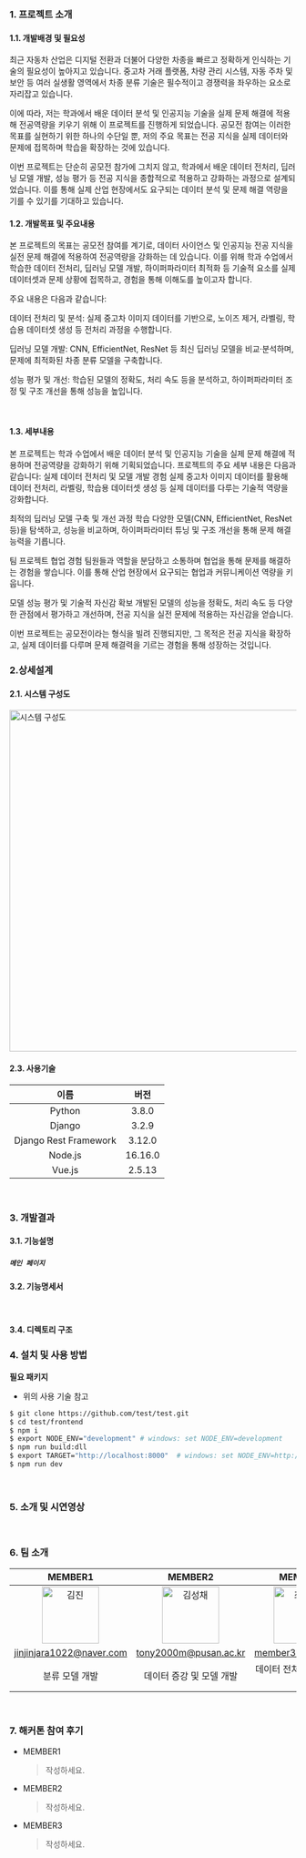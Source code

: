 ### 1. 프로젝트 소개
#### 1.1. 개발배경 및 필요성
최근 자동차 산업은 디지털 전환과 더불어 다양한 차종을 빠르고 정확하게 인식하는 기술의 필요성이 높아지고 있습니다. 중고차 거래 플랫폼, 차량 관리 시스템, 자동 주차 및 보안 등 여러 실생활 영역에서 차종 분류 기술은 필수적이고 경쟁력을 좌우하는 요소로 자리잡고 있습니다.

이에 따라, 저는 학과에서 배운 데이터 분석 및 인공지능 기술을 실제 문제 해결에 적용해 전공역량을 키우기 위해 이 프로젝트를 진행하게 되었습니다. 공모전 참여는 이러한 목표를 실현하기 위한 하나의 수단일 뿐, 저의 주요 목표는 전공 지식을 실제 데이터와 문제에 접목하며 학습을 확장하는 것에 있습니다.

이번 프로젝트는 단순히 공모전 참가에 그치지 않고, 학과에서 배운 데이터 전처리, 딥러닝 모델 개발, 성능 평가 등 전공 지식을 종합적으로 적용하고 강화하는 과정으로 설계되었습니다. 이를 통해 실제 산업 현장에서도 요구되는 데이터 분석 및 문제 해결 역량을 기를 수 있기를 기대하고 있습니다.
<br/>

#### 1.2. 개발목표 및 주요내용
본 프로젝트의 목표는 공모전 참여를 계기로, 데이터 사이언스 및 인공지능 전공 지식을 실전 문제 해결에 적용하여 전공역량을 강화하는 데 있습니다. 이를 위해 학과 수업에서 학습한 데이터 전처리, 딥러닝 모델 개발, 하이퍼파라미터 최적화 등 기술적 요소를 실제 데이터셋과 문제 상황에 접목하고, 경험을 통해 이해도를 높이고자 합니다.

주요 내용은 다음과 같습니다:

데이터 전처리 및 분석: 실제 중고차 이미지 데이터를 기반으로, 노이즈 제거, 라벨링, 학습용 데이터셋 생성 등 전처리 과정을 수행합니다.

딥러닝 모델 개발: CNN, EfficientNet, ResNet 등 최신 딥러닝 모델을 비교·분석하며, 문제에 최적화된 차종 분류 모델을 구축합니다.

성능 평가 및 개선: 학습된 모델의 정확도, 처리 속도 등을 분석하고, 하이퍼파라미터 조정 및 구조 개선을 통해 성능을 높입니다.

<br/>

#### 1.3. 세부내용
본 프로젝트는 학과 수업에서 배운 데이터 분석 및 인공지능 기술을 실제 문제 해결에 적용하며 전공역량을 강화하기 위해 기획되었습니다. 프로젝트의 주요 세부 내용은 다음과 같습니다:
실제 데이터 전처리 및 모델 개발 경험
실제 중고차 이미지 데이터를 활용해 데이터 전처리, 라벨링, 학습용 데이터셋 생성 등 실제 데이터를 다루는 기술적 역량을 강화합니다.

최적의 딥러닝 모델 구축 및 개선 과정 학습
다양한 모델(CNN, EfficientNet, ResNet 등)을 탐색하고, 성능을 비교하며, 하이퍼파라미터 튜닝 및 구조 개선을 통해 문제 해결 능력을 기릅니다.

팀 프로젝트 협업 경험
팀원들과 역할을 분담하고 소통하며 협업을 통해 문제를 해결하는 경험을 쌓습니다. 이를 통해 산업 현장에서 요구되는 협업과 커뮤니케이션 역량을 키웁니다.

모델 성능 평가 및 기술적 자신감 확보
개발된 모델의 성능을 정확도, 처리 속도 등 다양한 관점에서 평가하고 개선하며, 전공 지식을 실전 문제에 적용하는 자신감을 얻습니다.

이번 프로젝트는 공모전이라는 형식을 빌려 진행되지만, 그 목적은 전공 지식을 확장하고, 실제 데이터를 다루며 문제 해결력을 기르는 경험을 통해 성장하는 것입니다.
<br/>



### 2.상세설계
#### 2.1. 시스템 구성도
<img width="600px" alt="시스템 구성도" src="https://github.com/pnuswedu/SW-Hackathon-2024/assets/34933690/f0e7c7ed-deb1-47ee-8090-32f712fa2b23">
<br/>

#### 2.3. 사용기술
| 이름                  | 버전    |
|:---------------------:|:-------:|
| Python                | 3.8.0   |
| Django                | 3.2.9   |
| Django Rest Framework | 3.12.0  |
| Node.js               | 16.16.0 |
| Vue.js                | 2.5.13  |
<br/>


### 3. 개발결과

#### 3.1. 기능설명
##### ` 메인 페이지 `


#### 3.2. 기능명세서

<br/>

#### 3.4. 디렉토리 구조


### 4. 설치 및 사용 방법
**필요 패키지**
- 위의 사용 기술 참고

```bash
$ git clone https://github.com/test/test.git
$ cd test/frontend
$ npm i
$ export NODE_ENV="development" # windows: set NODE_ENV=development
$ npm run build:dll
$ export TARGET="http://localhost:8000"  # windows: set NODE_ENV=http://localhost:8000
$ npm run dev
```
<br/>


### 5. 소개 및 시연영상

<br/>

### 6. 팀 소개
| MEMBER1 | MEMBER2 | MEMBER3 | MEMBER4 |
|:-------:|:-------:|:-------:| :------:|
|<img width="100px" alt="김진" src="https://github.com/pnuswedu/SW-Hackathon-2024/assets/34933690/fe4e8910-4565-4f3f-9bd1-f135e74cb39d" /> | <img width="100px" alt="김성채" src="https://github.com/pnuswedu/SW-Hackathon-2024/assets/34933690/fe4e8910-4565-4f3f-9bd1-f135e74cb39d" /> | <img width="100px" alt="최영환" src="https://github.com/pnuswedu/SW-Hackathon-2024/assets/34933690/675d8471-19b9-4abc-bf8a-be426989b318" /> | <img width="100px" alt="MEMBER4" src="https://github.com/pnuswedu/SW-Hackathon-2024/assets/34933690/675d8473-19b9-4abc-bf8a-be426989b318" />|
|jinjinjara1022@naver.com| tony2000m@pusan.ac.kr | member3@naver.com | member3@naver.com | 
| 분류 모델 개발 | 데이터 증강 및 모델 개발 | 데이터 전처리 및 모델 개발  | 분류 모델 개발 |


<br/>


### 7. 해커톤 참여 후기
- MEMBER1
  > 작성하세요.
- MEMBER2
  > 작성하세요.
- MEMBER3
  > 작성하세요.
<br/>
